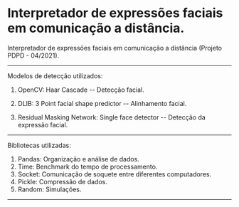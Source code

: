 # Interpretador de expressões faciais em comunicação a distância.
Interpretador de expressões faciais em comunicação a distância (Projeto PDPD - 04/2021).

--------------------------------------------------------------------------

Modelos de detecção utilizados:

  1. OpenCV: Haar Cascade -- Detecção facial.

  2. DLIB: 3 Point facial shape predictor -- Alinhamento facial.

  3. Residual Masking Network: Single face detector -- Detecção da expressão facial.

--------------------------------------------------------------------------

Bibliotecas utilizadas:

  1. Pandas: Organização e análise de dados.
  2. Time: Benchmark do tempo de processamento.
  3. Socket: Comunicação de soquete entre diferentes computadores.
  4. Pickle: Compressão de dados.
  5. Random: Simulações.

--------------------------------------------------------------------------
